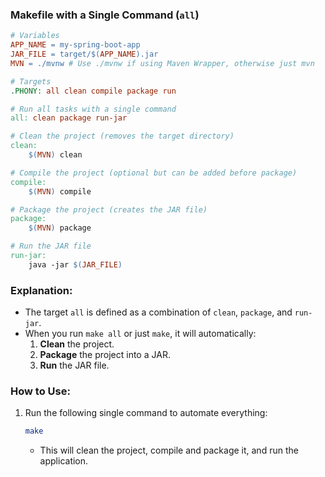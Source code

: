 

### Makefile with a Single Command (`all`)

```makefile
# Variables
APP_NAME = my-spring-boot-app
JAR_FILE = target/$(APP_NAME).jar
MVN = ./mvnw # Use ./mvnw if using Maven Wrapper, otherwise just mvn

# Targets
.PHONY: all clean compile package run

# Run all tasks with a single command
all: clean package run-jar

# Clean the project (removes the target directory)
clean:
	$(MVN) clean

# Compile the project (optional but can be added before package)
compile:
	$(MVN) compile

# Package the project (creates the JAR file)
package:
	$(MVN) package

# Run the JAR file
run-jar:
	java -jar $(JAR_FILE)
```

### Explanation:
- The target `all` is defined as a combination of `clean`, `package`, and `run-jar`.
- When you run `make all` or just `make`, it will automatically:
  1. **Clean** the project.
  2. **Package** the project into a JAR.
  3. **Run** the JAR file.

### How to Use:

1. Run the following single command to automate everything:
   ```bash
   make
   ```
   - This will clean the project, compile and package it, and run the application.
